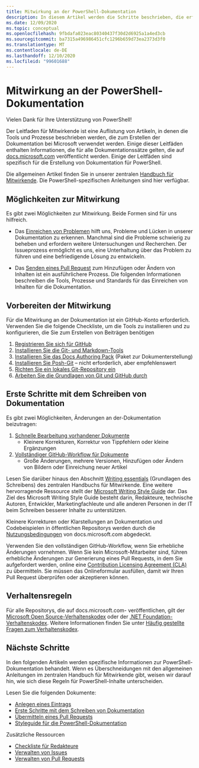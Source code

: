 ```yaml
---
title: Mitwirkung an der PowerShell-Dokumentation
description: In diesem Artikel werden die Schritte beschrieben, die erforderlich sind, um zur PowerShell-Dokumentation beizutragen.
ms.date: 12/09/2020
ms.topic: conceptual
ms.openlocfilehash: 9fbdafa023eac80340437f30d2d6925a1a4ed3cb
ms.sourcegitcommit: ba7315a496986451cfc1296b659d73ea2373d3f0
ms.translationtype: MT
ms.contentlocale: de-DE
ms.lasthandoff: 12/10/2020
ms.locfileid: "99601688"
---
```

# <a name="contributing-to-powershell-documentation"></a>Mitwirkung an der PowerShell-Dokumentation

Vielen Dank für Ihre Unterstützung von PowerShell!

Der Leitfaden für Mitwirkende ist eine Auflistung von Artikeln, in denen die Tools und Prozesse beschrieben werden, die zum Erstellen der Dokumentation bei Microsoft verwendet werden. Einige dieser Leitfäden enthalten Informationen, die für alle Dokumentationssätze gelten, die auf [docs.microsoft.com][docs] veröffentlicht werden. Einige der Leitfäden sind spezifisch für die Erstellung von Dokumentation für PowerShell.

Die allgemeinen Artikel finden Sie in unserer zentralen [Handbuch für Mitwirkende][contribute]. Die PowerShell-spezifischen Anleitungen sind hier verfügbar.

## <a name="ways-to-contribute"></a>Möglichkeiten zur Mitwirkung

Es gibt zwei Möglichkeiten zur Mitwirkung. Beide Formen sind für uns hilfreich.

- Das [Einreichen von Problemen][file-an-issue] hilft uns, Probleme und Lücken in unserer Dokumentation zu erkennen. Manchmal sind die Probleme schwierig zu beheben und erfordern weitere Untersuchungen und Recherchen. Der Issueprozess ermöglicht es uns, eine Unterhaltung über das Problem zu führen und eine befriedigende Lösung zu entwickeln.

- Das [Senden eines Pull Request](pull-requests.md) zum Hinzufügen oder Ändern von Inhalten ist ein ausführlichere Prozess.
  Die folgenden Informationen beschreiben die Tools, Prozesse und Standards für das Einreichen von Inhalten für die Dokumentation.

## <a name="prepare-to-make-a-contribution"></a>Vorbereiten der Mitwirkung

Für die Mitwirkung an der Dokumentation ist ein GitHub-Konto erforderlich. Verwenden Sie die folgende Checkliste, um die Tools zu installieren und zu konfigurieren, die Sie zum Erstellen von Beiträgen benötigen

1. [Registrieren Sie sich für GitHub](/contribute/get-started-setup-github)
1. [Installieren Sie die Git- und Markdown-Tools](/contribute/get-started-setup-tools)
1. [Installieren Sie das Docs Authoring Pack](/contribute/how-to-write-docs-auth-pack) (Paket zur Dokumenterstellung)
1. [Installieren Sie Posh-Git][posh-git] – nicht erforderlich, aber empfehlenswert
1. [Richten Sie ein lokales Git-Repository ein](/contribute/get-started-setup-local)
1. [Arbeiten Sie die Grundlagen von Git und GitHub durch](/contribute/git-github-fundamentals)

## <a name="get-started-writing-docs"></a>Erste Schritte mit dem Schreiben von Dokumentation

Es gibt zwei Möglichkeiten, Änderungen an der-Dokumentation beizutragen:

1. [Schnelle Bearbeitung vorhandener Dokumente](/contribute/#quick-edits-to-existing-documents)
   - Kleinere Korrekturen, Korrektur von Tippfehlern oder kleine Ergänzungen
1. [Vollständiger GitHub-Workflow für Dokumente](/contribute/how-to-write-workflows-major)
   - Große Änderungen, mehrere Versionen, Hinzufügen oder Ändern von Bildern oder Einreichung neuer Artikel

Lesen Sie darüber hinaus den Abschnitt [Writing essentials](/contribute/style-quick-start) (Grundlagen des Schreibens) des zentralen Handbuchs für Mitwirkende. Eine weitere hervorragende Ressource stellt der [Microsoft Writing Style Guide][style-guide] dar. Das Ziel des Microsoft Writing Style Guide besteht darin, Redakteure, technische Autoren, Entwickler, Marketingfachleute und alle anderen Personen in der IT beim Schreiben besserer Inhalte zu unterstützen.

Kleinere Korrekturen oder Klarstellungen an Dokumentation und Codebeispielen in öffentlichen Repositorys werden durch die [Nutzungsbedingungen][terms-of-use] von docs.microsoft.com abgedeckt.

Verwenden Sie den vollständigen GitHub-Workflow, wenn Sie erhebliche Änderungen vornehmen. Wenn Sie kein Microsoft-Mitarbeiter sind, führen erhebliche Änderungen zur Generierung eines Pull Requests, in dem Sie aufgefordert werden, online eine [Contribution Licensing Agreement (CLA)][cla] zu übermitteln. Sie müssen das Onlineformular ausfüllen, damit wir Ihren Pull Request überprüfen oder akzeptieren können.

## <a name="code-of-conduct"></a>Verhaltensregeln

Für alle Repositorys, die auf docs.microsoft.com- veröffentlichen, gilt der [Microsoft Open Source-Verhaltenskodex](https://opensource.microsoft.com/codeofconduct/) oder der [.NET Foundation-Verhaltenskodex](https://dotnetfoundation.org/code-of-conduct). Weitere Informationen finden Sie unter [Häufig gestellte Fragen zum Verhaltenskodex](https://opensource.microsoft.com/codeofconduct/faq/).

## <a name="next-steps"></a>Nächste Schritte

In den folgenden Artikeln werden spezifische Informationen zur PowerShell-Dokumentation behandelt. Wenn es Überschneidungen mit den allgemeinen Anleitungen im zentralen Handbuch für Mitwirkende gibt, weisen wir darauf hin, wie sich diese Regeln für PowerShell-Inhalte unterscheiden.

Lesen Sie die folgenden Dokumente:

- [Anlegen eines Eintrags](file-an-issue.md)
- [Erste Schritte mit dem Schreiben von Dokumentation](get-started-writing.md)
- [Übermitteln eines Pull Requests](pull-requests.md)
- [Styleguide für die PowerShell-Dokumentation](powershell-style-guide.md)

Zusätzliche Ressourcen

- [Checkliste für Redakteure](editorial-checklist.md)
- [Verwalten von Issues](managing-issues.md)
- [Verwalten von Pull Requests](managing-pull-requests.md)

<!--link refs-->
[cla]: https://cla.microsoft.com/
[contribute]: /contribute/
[docs]: https://docs.microsoft.com/
[file-an-issue]: file-an-issue.md
[posh-git]: https://www.powershellgallery.com/packages/posh-git
[psdocs]: /powershell
[style-guide]: /style-guide/welcome/
[terms-of-use]: /legal/termsofuse
